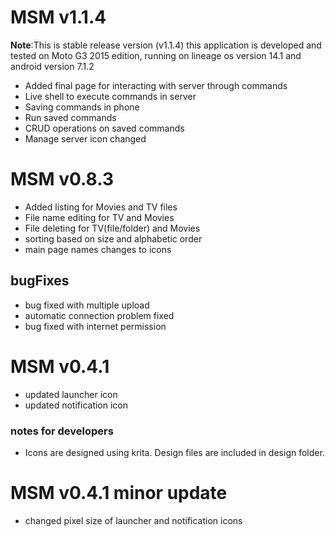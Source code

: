 # MSM v1.1.4

**Note**:This is stable release version (v1.1.4) this application is developed and tested on Moto G3 2015 edition, running on
lineage os version 14.1 and android version 7.1.2

- Added final page for interacting with server through commands
- Live shell to execute commands in server
- Saving commands in phone
- Run saved commands
- CRUD operations on saved commands
- Manage server icon changed

# MSM v0.8.3

- Added listing for Movies and TV files
- File name editing for TV and Movies
- File deleting for TV(file/folder) and Movies
- sorting based on size and alphabetic order
- main page names changes to icons

## bugFixes

- bug fixed with multiple upload
- automatic connection problem fixed
- bug fixed with internet permission

# MSM v0.4.1

- updated launcher icon
- updated notification icon

### notes for developers

- Icons are designed using krita. Design files are included in design folder.

# MSM v0.4.1 minor update

- changed pixel size of launcher and notification icons
